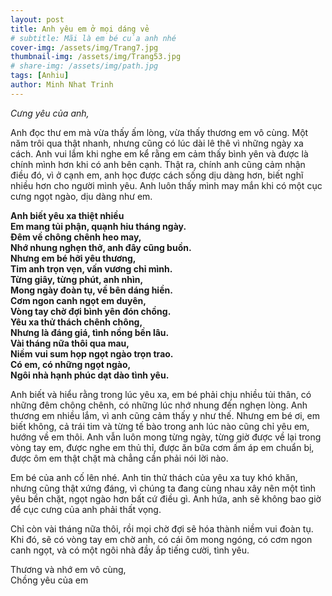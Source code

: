 ```yaml
---
layout: post
title: Anh yêu em ở mọi dáng vẻ
# subtitle: Mãi là em bé của anh nhé
cover-img: /assets/img/Trang7.jpg
thumbnail-img: /assets/img/Trang53.jpg
# share-img: /assets/img/path.jpg
tags: [Anhiu]
author: Minh Nhat Trinh
---
```

*Cưng yêu của anh,*

Anh đọc thư em mà vừa thấy ấm lòng, vừa thấy thương em vô cùng. Một năm trôi qua thật nhanh, nhưng cũng có lúc dài lê thê vì những ngày xa cách. Anh vui lắm khi nghe em kể rằng em cảm thấy bình yên và được là chính mình hơn khi có anh bên cạnh. Thật ra, chính anh cũng cảm nhận điều đó, vì ở cạnh em, anh học được cách sống dịu dàng hơn, biết nghĩ nhiều hơn cho người mình yêu. Anh luôn thấy mình may mắn khi có một cục cưng ngọt ngào, dịu dàng như em.

**Anh biết yêu xa thiệt nhiều  
Em mang tủi phận, quạnh hiu tháng ngày.  
Đêm về chông chênh heo may,  
Nhớ nhung nghẹn thở, anh đây cũng buồn.  
Nhưng em bé hỡi yêu thương,  
Tim anh trọn vẹn, vấn vương chỉ mình.  
Từng giây, từng phút, anh nhìn,  
Mong ngày đoàn tụ, về bên dáng hiền.  
Cơm ngon canh ngọt em duyên,  
Vòng tay chờ đợi bình yên đón chồng.  
Yêu xa thử thách chênh chông,  
Nhưng là đáng giá, tình nồng bền lâu.  
Vài tháng nữa thôi qua mau,  
Niềm vui sum họp ngọt ngào trọn trao.  
Có em, có những ngọt ngào,  
Ngôi nhà hạnh phúc dạt dào tình yêu.**

Anh biết và hiểu rằng trong lúc yêu xa, em bé phải chịu nhiều tủi thân, có những đêm chông chênh, có những lúc nhớ nhung đến nghẹn lòng. Anh thương em nhiều lắm, vì anh cũng cảm thấy y như thế. Nhưng em bé ơi, em biết không, cả trái tim và từng tế bào trong anh lúc nào cũng chỉ yêu em, hướng về em thôi. Anh vẫn luôn mong từng ngày, từng giờ được về lại trong vòng tay em, được nghe em thủ thỉ, được ăn bữa cơm ấm áp em chuẩn bị, được ôm em thật chặt mà chẳng cần phải nói lời nào.

Em bé của anh cố lên nhé. Anh tin thử thách của yêu xa tuy khó khăn, nhưng cũng thật xứng đáng, vì chúng ta đang cùng nhau xây nên một tình yêu bền chặt, ngọt ngào hơn bất cứ điều gì. Anh hứa, anh sẽ không bao giờ để cục cưng của anh phải thất vọng.

Chỉ còn vài tháng nữa thôi, rồi mọi chờ đợi sẽ hóa thành niềm vui đoàn tụ. Khi đó, sẽ có vòng tay em chờ anh, có cái ôm mong ngóng, có cơm ngon canh ngọt, và có một ngôi nhà đầy ắp tiếng cười, tình yêu.

Thương và nhớ em vô cùng,  
Chồng yêu của em